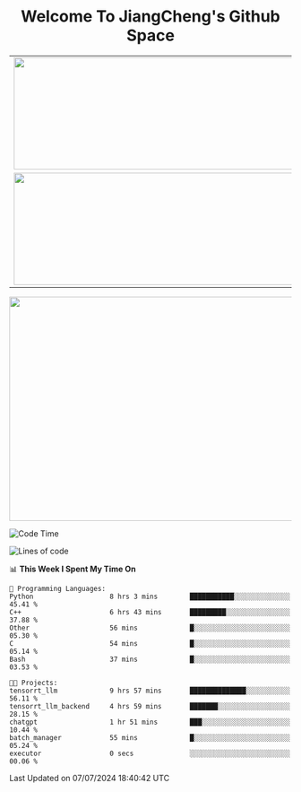 <h1 align="center">Welcome To JiangCheng's Github Space</h1>

<table align="center" frame="void" rules="none" >
  <tr>
    <td>
      <div align="center"> <img height="200px" width="500px"  src="https://github-readme-stats.vercel.app/api?username=thisjiang&hide_title=true&hide_border=true&layout=compact&show_icons=trueline_height=21&text_color=000&icon_color=000&bg_color=0,ea6161,ffc64d,fffc4d,52fa5a&theme=graywhite" /> </div>
    </td>
    <td>
      <div align="center"> <img height="200px" width="500px" src="https://github-readme-stats.vercel.app/api/top-langs/?username=thisjiang&hide_title=true&hide_border=true&layout=compact&langs_count=6&text_color=000&icon_color=fff&bg_color=0,52fa5a,4dfcff,c64dff&theme=graywhite" /> </div>
    </td>
  </tr>
  <tr>
    <td>
      <div align="center"> <img height="200px" width="500px" src="https://github-readme-streak-stats.herokuapp.com/?user=thisjiang&hide_title=true&hide_border=true&layout=compact&langs_count=6" /> </div>
    </td>
    <td>
      <div align="center"> 
      <a href="https://github.com/" target="_blank"><img style="margin: 10px" src="https://profilinator.rishav.dev/skills-assets/git-scm-icon.svg" alt="Git" height="50" /></a>  
      <a href="https://www.linux.org/" target="_blank"><img style="margin: 10px" src="https://profilinator.rishav.dev/skills-assets/linux-original.svg" alt="Linux" height="50" /></a>  
      <a href="https://www.gnu.org/software/bash/" target="_blank"><img style="margin: 10px" src="https://profilinator.rishav.dev/skills-assets/gnu_bash-icon.svg" alt="Bash" height="50" /></a>  
      </div>
    </td>
  </tr>
</table>

<div align="center"> <img height="400px" width="1000px" src="https://github-readme-activity-graph.cyclic.app/graph?username=thisjiang&theme=react&hide_title=true&hide_border=true&layout=compact&langs_count=6" /> </div></td>

<!--START_SECTION:waka-->
![Code Time](http://img.shields.io/badge/Code%20Time-1%2C462%20hrs%2015%20mins-blue)

![Lines of code](https://img.shields.io/badge/From%20Hello%20World%20I%27ve%20Written-451.9%20thousand%20lines%20of%20code-blue)

📊 **This Week I Spent My Time On** 

```text
💬 Programming Languages: 
Python                   8 hrs 3 mins        ███████████░░░░░░░░░░░░░░   45.41 % 
C++                      6 hrs 43 mins       █████████░░░░░░░░░░░░░░░░   37.88 % 
Other                    56 mins             █░░░░░░░░░░░░░░░░░░░░░░░░   05.30 % 
C                        54 mins             █░░░░░░░░░░░░░░░░░░░░░░░░   05.14 % 
Bash                     37 mins             █░░░░░░░░░░░░░░░░░░░░░░░░   03.53 % 

🐱‍💻 Projects: 
tensorrt_llm             9 hrs 57 mins       ██████████████░░░░░░░░░░░   56.11 % 
tensorrt_llm_backend     4 hrs 59 mins       ███████░░░░░░░░░░░░░░░░░░   28.15 % 
chatgpt                  1 hr 51 mins        ███░░░░░░░░░░░░░░░░░░░░░░   10.44 % 
batch_manager            55 mins             █░░░░░░░░░░░░░░░░░░░░░░░░   05.24 % 
executor                 0 secs              ░░░░░░░░░░░░░░░░░░░░░░░░░   00.06 % 
```


 Last Updated on 07/07/2024 18:40:42 UTC
<!--END_SECTION:waka-->
